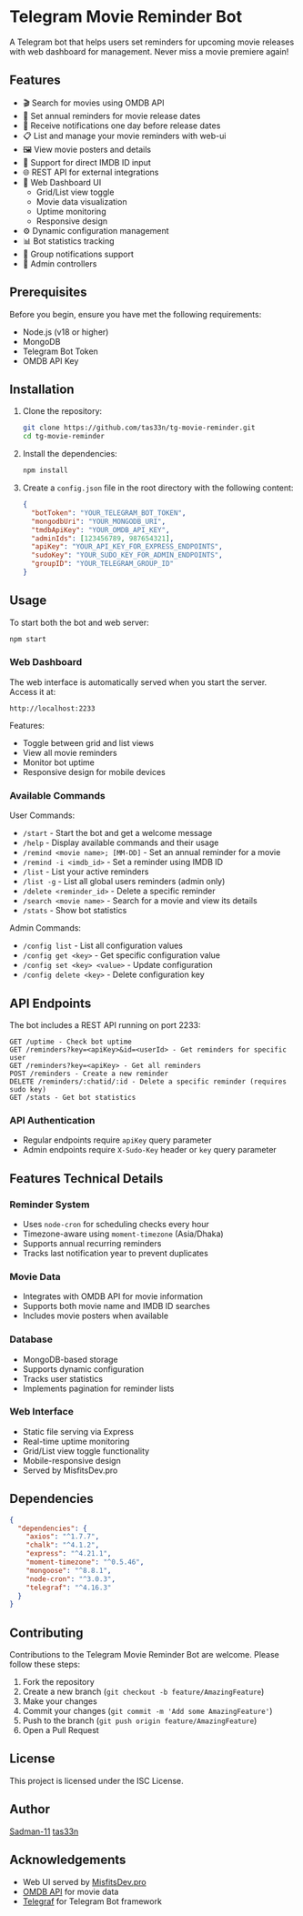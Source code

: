 # Telegram Movie Reminder Bot

A Telegram bot that helps users set reminders for upcoming movie releases with web dashboard for management. Never miss a movie premiere again!

## Features

- 🎬 Search for movies using OMDB API
- 📅 Set annual reminders for movie release dates
- 🔔 Receive notifications one day before release dates
- 📋 List and manage your movie reminders with web-ui
- 🖼️ View movie posters and details
- 🎯 Support for direct IMDB ID input
- 🌐 REST API for external integrations
- 🎨 Web Dashboard UI
  - Grid/List view toggle
  - Movie data visualization
  - Uptime monitoring
  - Responsive design
- ⚙️ Dynamic configuration management  
- 📊 Bot statistics tracking
- 👥 Group notifications support
- 🔐 Admin controllers

## Prerequisites

Before you begin, ensure you have met the following requirements:

- Node.js (v18 or higher)
- MongoDB
- Telegram Bot Token
- OMDB API Key

## Installation

1. Clone the repository:
    ```bash
    git clone https://github.com/tas33n/tg-movie-reminder.git
    cd tg-movie-reminder
    ```

2. Install the dependencies:
    ```bash
    npm install
    ```

3. Create a `config.json` file in the root directory with the following content:
    ```json
    {
      "botToken": "YOUR_TELEGRAM_BOT_TOKEN",
      "mongodbUri": "YOUR_MONGODB_URI",
      "tmdbApiKey": "YOUR_OMDB_API_KEY",
      "adminIds": [123456789, 987654321],
      "apiKey": "YOUR_API_KEY_FOR_EXPRESS_ENDPOINTS",
      "sudoKey": "YOUR_SUDO_KEY_FOR_ADMIN_ENDPOINTS",
      "groupID": "YOUR_TELEGRAM_GROUP_ID"
    }
    ```

## Usage

To start both the bot and web server:
```bash
npm start
```

### Web Dashboard

The web interface is automatically served when you start the server. Access it at:
```
http://localhost:2233
```

Features:
- Toggle between grid and list views
- View all movie reminders
- Monitor bot uptime
- Responsive design for mobile devices

### Available Commands

User Commands:
- `/start` - Start the bot and get a welcome message
- `/help` - Display available commands and their usage
- `/remind <movie name>; [MM-DD]` - Set an annual reminder for a movie
- `/remind -i <imdb_id>` - Set a reminder using IMDB ID
- `/list` - List your active reminders
- `/list -g` - List all global users reminders (admin only)
- `/delete <reminder_id>` - Delete a specific reminder
- `/search <movie name>` - Search for a movie and view its details
- `/stats` - Show bot statistics

Admin Commands:
- `/config list` - List all configuration values
- `/config get <key>` - Get specific configuration value
- `/config set <key> <value>` - Update configuration
- `/config delete <key>` - Delete configuration key

## API Endpoints

The bot includes a REST API running on port 2233:

```
GET /uptime - Check bot uptime
GET /reminders?key=<apiKey>&id=<userId> - Get reminders for specific user
GET /reminders?key=<apiKey> - Get all reminders
POST /reminders - Create a new reminder
DELETE /reminders/:chatid/:id - Delete a specific reminder (requires sudo key)
GET /stats - Get bot statistics
```

### API Authentication
- Regular endpoints require `apiKey` query parameter
- Admin endpoints require `X-Sudo-Key` header or `key` query parameter

## Features Technical Details

### Reminder System
- Uses `node-cron` for scheduling checks every hour
- Timezone-aware using `moment-timezone` (Asia/Dhaka)
- Supports annual recurring reminders
- Tracks last notification year to prevent duplicates

### Movie Data
- Integrates with OMDB API for movie information
- Supports both movie name and IMDB ID searches
- Includes movie posters when available

### Database
- MongoDB-based storage
- Supports dynamic configuration
- Tracks user statistics
- Implements pagination for reminder lists

### Web Interface
- Static file serving via Express
- Real-time uptime monitoring
- Grid/List view toggle functionality
- Mobile-responsive design
- Served by MisfitsDev.pro

## Dependencies

```json
{
  "dependencies": {
    "axios": "^1.7.7",
    "chalk": "^4.1.2",
    "express": "^4.21.1",
    "moment-timezone": "^0.5.46",
    "mongoose": "^8.8.1",
    "node-cron": "^3.0.3",
    "telegraf": "^4.16.3"
  }
}
```

## Contributing

Contributions to the Telegram Movie Reminder Bot are welcome. Please follow these steps:

1. Fork the repository
2. Create a new branch (`git checkout -b feature/AmazingFeature`)
3. Make your changes
4. Commit your changes (`git commit -m 'Add some AmazingFeature'`)
5. Push to the branch (`git push origin feature/AmazingFeature`)
6. Open a Pull Request

## License

This project is licensed under the ISC License.

## Author

[Sadman-11](https://github.com/sadman-11)
[tas33n](https://github.com/tas33n)

## Acknowledgements

- Web UI served by [MisfitsDev.pro](https://Misfitsdev.pro)
- [OMDB API](https://www.omdbapi.com/) for movie data
- [Telegraf](https://github.com/telegraf/telegraf) for Telegram Bot framework
